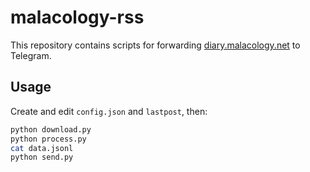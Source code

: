 # malacology-rss

This repository contains scripts for forwarding [diary.malacology.net](https://diary.malacology.net/) to Telegram.

## Usage

Create and edit `config.json` and `lastpost`, then:

```sh
python download.py
python process.py
cat data.jsonl
python send.py
```
